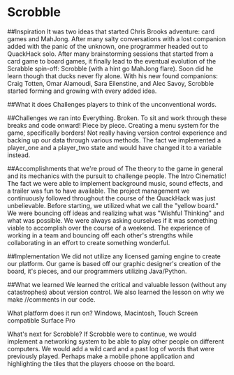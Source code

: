 # Scrobble

##Inspiration
It was two ideas that started Chris Brooks adventure: card games and MahJong. After many salty conversations with a lost companion added with the panic of the unknown, one programmer headed out to QuackHack solo. After many brainstorming sessions that started from a card game to board games, it finally lead to the eventual evolution of the Scrabble spin-off: Scrobble (with a hint go MahJong flare). Soon did he learn though that ducks never fly alone. With his new found companions: Craig Totten, Omar Alamoudi, Sara Eilenstine, and Alec Savoy, Scrobble started forming and growing with every added idea.

##What it does
Challenges players to think of the unconventional words.

##Challenges we ran into
Everything. Broken. To sit and work through these breaks and code onward! Piece by piece. Creating a menu system for the game, specifically borders! Not really having version control experience and backing up our data through various methods. The fact we implemented a player_one and a player_two state and would have changed it to a variable instead.

##Accomplishments that we're proud of
The theory to the game in general and its mechanics with the pursuit to challenge people. The Intro Cinematic! The fact we were able to implement background music, sound effects, and a trailer was fun to have available. The project management we continuously followed throughout the course of the QuackHack was just unbelievable. Before starting, we utilized what we call the "yellow board." We were bouncing off ideas and realizing what was "Wishful Thinking" and what was possible. We were always asking ourselves if it was something viable to accomplish over the course of a weekend. The experience of working in a team and bouncing off each other's strengths while collaborating in an effort to create something wonderful.

##Implementation
We did not utilize any licensed gaming engine to create our platform. Our game is based off our graphic designer's creation of the board, it's pieces, and our programmers utilizing Java/Python.

##What we learned
We learned the critical and valuable lesson (without any catastrophes) about version control. We also learned the lesson on why we make //comments in our code.

What platform does it run on?
Windows, Macintosh, Touch Screen compatible Surface Pro

What's next for Scrobble?
If Scrobble were to continue, we would implement a networking system to be able to play other people on different computers. We would add a wild card and a past log of words that were previously played. Perhaps make a mobile phone application and highlighting the tiles that the players choose on the board.

